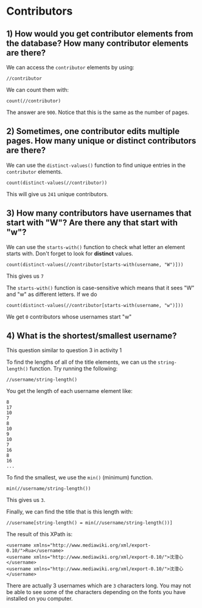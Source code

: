 # Contributors 


## 1) How would you get contributor elements from the database? How many contributor elements are there?

We can access the `contributor` elements by using: 

```
//contributor
```

We can count them with:


```
count(//contributor)
```

The answer are `900`. Notice that this is the same as the number of pages. 


## 2) Sometimes, one contributor edits multiple pages. How many unique or distinct contributors are there?

We can use the `distinct-values()` function to find unique entries in the `contributor` elements. 

```
count(distinct-values(//contributor))
```

This will give us `241` unique contributors.


## 3) How many contributors have usernames that start with "W"? Are there any that start with "w"?

We can use the `starts-with()` function to check what letter an element starts with. Don't forget to look for **distinct** values. 
```
count(distinct-values(//contributor[starts-with(username, "W")]))
```

This gives us `7`

The `starts-with()` function is case-sensitive which means that it sees "W" and "w" as different letters. If we do 
```
count(distinct-values(//contributor[starts-with(username, "w")]))
``` 

We get `0` contributors whose usernames start "w"


## 4) What is the shortest/smallest username?
This question similar to question 3 in activity 1

To find the lengths of all of the title elements, we can us the `string-length()` function. Try running the following:

```
//username/string-length()
```
You get the length of each username element like:
```
8
17
10
7
8
10
9
10
7
16
8
16
...
```

To find the smallest, we use the `min()` (minimum) function. 

```
min(//username/string-length())
```

This gives us `3`. 

Finally, we can find the title that is this length with:
```
//username[string-length() = min(//username/string-length())]
```

The result of this XPath is: 
```
<username xmlns="http://www.mediawiki.org/xml/export-0.10/">Rua</username>
<username xmlns="http://www.mediawiki.org/xml/export-0.10/">沈澄心</username>
<username xmlns="http://www.mediawiki.org/xml/export-0.10/">沈澄心</username>
```

There are actually 3 usernames which are `3` characters long. You may not be able to see some of the characters depending on the fonts you have installed on you computer.

